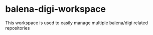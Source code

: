 # balena-digi-workspace
This workspace is used to easily manage multiple balena/digi related repositories
